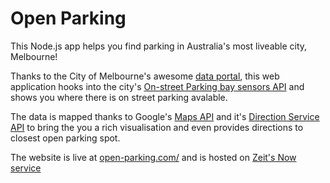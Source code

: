 # Open Parking

This Node.js app helps you find parking in Australia's most liveable city, Melbourne!

Thanks to the City of Melbourne's awesome [data portal](https://data.melbourne.vic.gov.au/), this web application hooks into the city's [On-street Parking bay sensors API](https://data.melbourne.vic.gov.au/Transport-Movement/On-street-Parking-Bay-Sensors/vh2v-4nfs) and shows you where there is on street parking avalable. 

The data is mapped thanks to Google's [Maps API](https://developers.google.com/maps/documentation/javascript) and it's [Direction Service API](https://developers.google.com/maps/documentation/javascript/directions) to bring the you a rich visualisation and even provides directions to closest open parking spot.

The website is live at [open-parking.com/](https://open-parking.com/) and is hosted on [Zeit's Now service](https://zeit.co/now)

